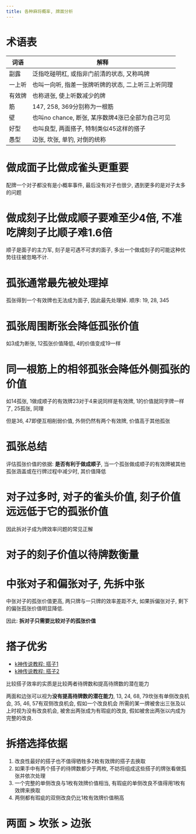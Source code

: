 ```yaml
---
title: 各种麻将概率, 牌面分析
---
```


# 术语表

|  词语  |  解释  |
|  ----  |  ----  |
| 副露 | 泛指吃碰明杠, 或指非门前清的状态, 又称鸣牌  |
| 一上听  |  也叫一向听, 指差一张牌听牌的状态, 二上听三上听同理  |
| 有效牌  |  也称进张, 使上听数减少的牌  |
|  筋  |  147, 258, 369分别称为一根筋  |
|  壁  |  也叫no chance, 断张, 某序数牌4涨已全部为自己可见  |
|  好型  |  也叫良型, 两面搭子, 特制类似45这样的搭子  |
|  愚型  |  边张, 坎张, 单钓, 对倒的统称  |



# 做成面子比做成雀头更重要

配牌一个对子都没有是小概率事件, 最后没有对子也很少, 遇到更多的是对子太多的问题

#  做成刻子比做成顺子要难**至少4倍**, 不准吃牌刻子比顺子难**1.6倍**

顺子是面子的主力军, 刻子是可遇不可求的面子, 多出一个做成刻子的可能这种优势往往被忽略不计.

# 孤张通常最先被处理掉

孤张得到一个有效牌也无法成为面子, 因此最先处理掉. 顺序: 19, 28, 345

# 孤张周围断张会降低孤张价值

如3成为断张, 12孤张价值降低, 4的价值变成19一样

# 同一根筋上的相邻孤张会降低外侧孤张的价值

如14孤张, 1做成顺子的有效牌23对于4来说同样是有效牌, 1的价值就同字牌一样了,
25孤张, 同理

但是36, 47即便互相削弱价值, 外侧仍然有两个有效牌, 价值高于其他孤张

# 孤张总结

评估孤张价值的依据: **是否有利于做成顺子**, 当一个孤张做成顺子的有效牌被其他孤张涵盖或在行牌过程中减少时, 其价值降低


# 对子过多时, 对子的雀头价值, 刻子价值远远低于它的孤张价值

因此拆对子成为牌效率问题的常见正解

# 对子的刻子价值以待牌数衡量

# 中张对子和偏张对子, 先拆中张

中张对子的孤张价值更高, 两只牌与一只牌的效率差距不大, 如果拆偏张对子, 剩下的偏张孤张价值明显降低.

因此: **拆对子只需要比较对子的孤张价值**


# 搭子优劣

- [k神传说教程: 搭子1][1]
- [k神传说教程: 搭子2][2]


比较搭子效率的实质是比较两者待牌数和提高待牌数的潜在能力

两面和边张可以视为**没有提高待牌数的潜在能力**, 13, 24, 68, 79坎张有单侧改良机会, 35, 46, 57有双侧改良机会, 假如一个改良机会
所需的某一牌被舍出三张及以上时视为没有改良机会, 被舍出两张成为有瑕疵的改良, 假如被舍出两张以内成为完整的改良.

# 拆搭选择依据

1. 改良性最好的搭子也不值得牺牲多2枚有效牌的搭子去换取
2. 如果手中有两个搭子的待牌数都少于两枚, 不妨将组成这些搭子的牌张看做孤张并依次处理
3. 一个完整的单侧改良与1枚有效牌价值相当, 有瑕疵的单侧改良不值得用1枚有效牌来换取
4. 两侧都有瑕疵的双侧改良仍比1枚有效牌价值稍高


# 两面 > 坎张 > 边张



[2]: http://blog.sina.com.cn/s/blog_69cbde030100kayg.html
[1]: http://blog.sina.com.cn/s/blog_69cbde030100kadf.html
